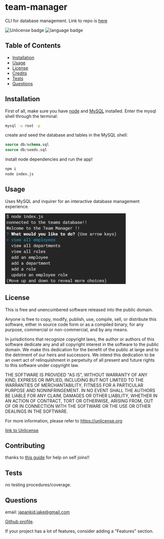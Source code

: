 # team-manager

CLI for database management. Link to repo is [here](https://github.com/japankid-code/team-manager)

![Unlicense badge](https://img.shields.io/badge/license-Unlicense-blue?style=for-the-badge) ![language badge](https://img.shields.io/github/languages/top/japankid-code/team-manager?style=for-the-badge)

## Table of Contents

- [Installation](#installation)
- [Usage](#usage)
- [License](#license)
- [Credits](#credits)
- [Tests](#tests)
- [Questions](#questions)

## Installation

First of all, make sure you have [node](https://nodejs.org/en/) and [MySQL](https://dev.mysql.com/downloads/mysql/) installed. Enter the mysql shell through the terminal:

```bash
mysql -u root -p
```

create and seed the database and tables in the MySQL shell:

```SQL
source db/schema.sql
source db/seeds.sql
```

install node dependencies and run the app!

```bash
npm i
node index.js
```

## Usage

Uses MySQL and inquirer for an interactive database management experience.

![shot of app in the terminal](./team-manager.png)

## License

This is free and unencumbered software released into the public domain.

Anyone is free to copy, modify, publish, use, compile, sell, or
distribute this software, either in source code form or as a compiled
binary, for any purpose, commercial or non-commercial, and by any
means.

In jurisdictions that recognize copyright laws, the author or authors
of this software dedicate any and all copyright interest in the
software to the public domain. We make this dedication for the benefit
of the public at large and to the detriment of our heirs and
successors. We intend this dedication to be an overt act of
relinquishment in perpetuity of all present and future rights to this
software under copyright law.

THE SOFTWARE IS PROVIDED "AS IS", WITHOUT WARRANTY OF ANY KIND,
EXPRESS OR IMPLIED, INCLUDING BUT NOT LIMITED TO THE WARRANTIES OF
MERCHANTABILITY, FITNESS FOR A PARTICULAR PURPOSE AND NONINFRINGEMENT.
IN NO EVENT SHALL THE AUTHORS BE LIABLE FOR ANY CLAIM, DAMAGES OR
OTHER LIABILITY, WHETHER IN AN ACTION OF CONTRACT, TORT OR OTHERWISE,
ARISING FROM, OUT OF OR IN CONNECTION WITH THE SOFTWARE OR THE USE OR
OTHER DEALINGS IN THE SOFTWARE.

For more information, please refer to <https://unlicense.org>

[link to Unlicense](https://choosealicense.com/licenses/unlicense/)

## Contributing

thanks to [this guide](https://learnsql.com/blog/what-is-self-join-sql/) for help on self joins!!

## Tests

no testing procedures/coverage.

## Questions

email: japankid.jake@gmail.com

[Github profile](https://github.com/japankid-code).

If your project has a lot of features, consider adding a "Features" section.
